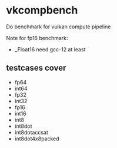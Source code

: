 # vkcompbench

Do benchmark for vulkan compute pipeline


Note for fp16 benchmark:
- _Float16 need gcc-12 at least


## testcases cover

- fp64
- int64
- fp32
- int32
- fp16
- int16
- int8
- int8dot
- int8dotaccsat
- int8dot4x8packed
